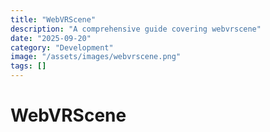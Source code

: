 ```yaml
---
title: "WebVRScene"
description: "A comprehensive guide covering webvrscene"
date: "2025-09-20"
category: "Development"
image: "/assets/images/webvrscene.png"
tags: []
---
```


# WebVRScene


